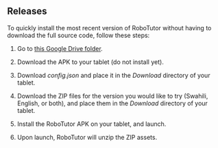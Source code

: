 ## Releases
To quickly install the most recent version of RoboTutor without having to download the full source code, follow these steps:

1. Go to [this Google Drive folder](https://drive.google.com/open?id=1U_X8rbAJRXi5Hk7acOybAq9idApEJOML).

2. Download the APK to your tablet (do not install yet).

3. Download *config.json* and place it in the *Download* directory of your tablet.

4. Download the ZIP files for the version you would like to try (Swahili, English, or both), and place them in the *Download* directory of your tablet.

5. Install the RoboTutor APK on your tablet, and launch.

6. Upon launch, RoboTutor will unzip the ZIP assets.
